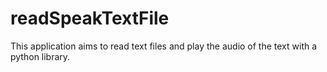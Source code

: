 # readSpeakTextFile
This application aims to read text files and play the audio of the text with a python library.
